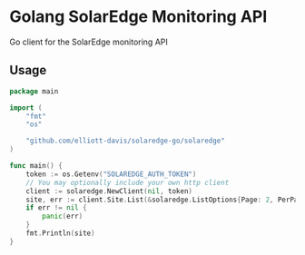 # Golang SolarEdge Monitoring API

Go client for the SolarEdge monitoring API

## Usage

```go
package main

import (
    "fmt"
    "os"

    "github.com/elliott-davis/solaredge-go/solaredge"
)

func main() {
    token := os.Getenv("SOLAREDGE_AUTH_TOKEN")
    // You may optionally include your own http client
    client := solaredge.NewClient(nil, token)
    site, err := client.Site.List(&solaredge.ListOptions{Page: 2, PerPage: 1})
    if err != nil {
    	panic(err)
    }
    fmt.Println(site)
}
```
